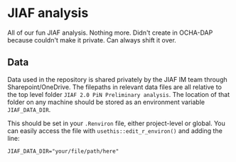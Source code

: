 # JIAF analysis

All of our fun JIAF analysis. Nothing more. Didn't create in OCHA-DAP because couldn't make it private. Can always shift it over.

## Data

Data used in the repository is shared privately by the JIAF IM team through Sharepoint/OneDrive. The filepaths in relevant data files are all relative to the top level folder `JIAF 2.0 PiN Preliminary analysis`. The location of that folder on any machine should be stored as an environment variable `JIAF_DATA_DIR`.

This should be set in your `.Renviron` file, either project-level or global. You can easily access the file with `usethis::edit_r_environ()` and adding the line:

```
JIAF_DATA_DIR="your/file/path/here"
```
